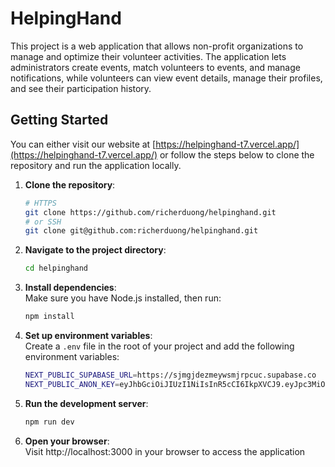 # HelpingHand

This project is a web application that allows non-profit organizations to manage and optimize their volunteer activities. The application lets administrators create events, match volunteers to events, and manage notifications, while volunteers can view event details, manage their profiles, and see their participation history.

## Getting Started

You can either visit our website at [https://helpinghand-t7.vercel.app/](https://helpinghand-t7.vercel.app/) or follow the steps below to clone the repository and run the application locally.

1. **Clone the repository**:  
   ```bash
   # HTTPS
   git clone https://github.com/richerduong/helpinghand.git
   # or SSH
   git clone git@github.com:richerduong/helpinghand.git
   ```
2. **Navigate to the project directory**:  
   ```bash
   cd helpinghand
   ```
3. **Install dependencies**:  
   Make sure you have Node.js installed, then run:
   ```bash
   npm install
   ```
4. **Set up environment variables**:  
   Create a `.env` file in the root of your project and add the following environment variables:
   ```bash
   NEXT_PUBLIC_SUPABASE_URL=https://sjmgjdezmeywsmjrpcuc.supabase.co
   NEXT_PUBLIC_ANON_KEY=eyJhbGciOiJIUzI1NiIsInR5cCI6IkpXVCJ9.eyJpc3MiOiJzdXBhYmFzZSIsInJlZiI6InNqbWdqZGV6bWV5d3NtanJwY3VjIiwicm9sZSI6ImFub24iLCJpYXQiOjE3MjgyNDU5MzMsImV4cCI6MjA0MzgyMTkzM30.zkcmloC9aMf5-UXtwfdKJZB6EYc6LWzDv6-pyXWZyO8
   ```
5. **Run the development server**:  
   ```bash
   npm run dev
   ```
6. **Open your browser**:  
   Visit http://localhost:3000 in your browser to access the application